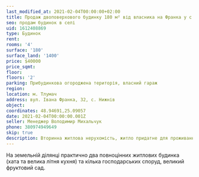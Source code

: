 ```yaml
---
last_modified_at: 2021-02-04T00:00:00+02:00
title: Продаж двоповерхового будинку 180 м² від власника на Франка у с. Нижнів
seo: продам будинок в селі
uid: 1612408869
type: Будинок
rent:
rooms: '4'
surface: '180'
surface_land: '1400'
price: $40000
price_sqmt:
floor:
floors: '2'
parking: Прибудинкова огороджена територія, власний гараж
region:
location: м. Тлумач
address: вул. Івана Франка, 32, с. Нижнів
object:
coordinates: 48.94691,25.09057
date: 2021-02-04T00:00:00.001Z
seller: Менеджер Володимир Михальчук
phone: 380974949649
skip: true
description: Вторинна житлова нерухомість, житло придатне для проживання
---
```


На земельній ділянці практично два повноцінних житлових будинка (хата та велика літня кухня) та кілька господарських споруд, великий фруктовий сад.
